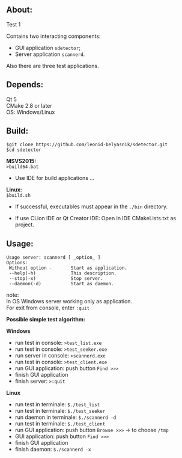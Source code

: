 About:
-------
Test 1

Contains two interacting components: 
- GUI application `sdetector`;
- Server application `scannerd`.

Also there are three test applications. 

Depends:
-------
Qt 5  
CMake 2.8 or later  
OS: Windows/Linux  

Build:
-------
`$git clone https://github.com/leonid-belyasnik/sdetector.git`  
`$cd sdetector`    

**MSVS2015:**  
`>build64.bat ` 
* Use IDE for build applications ...

**Linux:**  
`$build.sh`  
* If successful, executables must appear in the `./bin` directory.  

* If use CLion IDE or Qt Creator IDE: Open in IDE CMakeLists.txt as project.  

Usage:
-------
```
Usage server: scannerd [ _option_ ]  
Options:  
 Without option -       Start as application.  
 --help(-h)             This description.  
 --stop(-x)             Stop server.  
 --daemon(-d)           Start as daemon.  
```
note:   
In OS Windows server working only as application.  
For exit from console, enter `:quit`  

**Possible simple test algorithm:**

**Windows**  
- run test in console: `>test_list.exe`
- run test in console: `>test_seeker.exe`
- run server in console: `>scannerd.exe`
- run test in console: `>test_client.exe`
- run GUI application: push button `Find >>>`
- finish GUI application
- finish server: `>:quit`

**Linux**  
- run test in terminale: `$./test_list`
- run test in terminale: `$./test_seeker`
- run daemon in terminale: `$./scannerd -d`
- run test in terminale: `$./test_client`
- run GUI application: push button `Browse >>>` -> to choose `/tmp`
- GUI application: push button `Find >>>`
- finish GUI application
- finish daemon: `$./scannerd -x`

